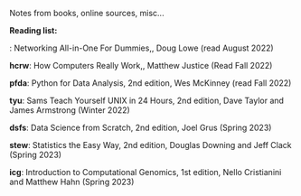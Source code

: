 Notes from books, online sources, misc...

**Reading list:**

  : Networking All-in-One For Dummies,, Doug Lowe (read August 2022)
  
   **hcrw**: How Computers Really Work,, Matthew Justice (Read Fall 2022)

   **pfda**: Python for Data Analysis, 2nd edition, Wes McKinney (read Fall 2022)
  
  **tyu**: Sams Teach Yourself UNIX in 24 Hours, 2nd edition, Dave Taylor and James Armstrong (Winter 2022)
   
   **dsfs**: Data Science from Scratch, 2nd edition, Joel Grus (Spring 2023) 
   
   **stew**: Statistics the Easy Way, 2nd edition, Douglas Downing and Jeff Clack (Spring 2023)
   
   **icg**: Introduction to Computational Genomics, 1st edition, Nello Cristianini and Matthew Hahn (Spring 2023)
   
